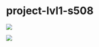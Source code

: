 # project-lvl1-s508

<a href="https://codeclimate.com/github/enshinov/project-lvl1-s508/maintainability"><img src="https://api.codeclimate.com/v1/badges/070e05a7ca437b31dac6/maintainability" /></a>

<a href="https://codeclimate.com/github/enshinov/project-lvl1-s508/test_coverage"><img src="https://api.codeclimate.com/v1/badges/070e05a7ca437b31dac6/test_coverage" /></a>
